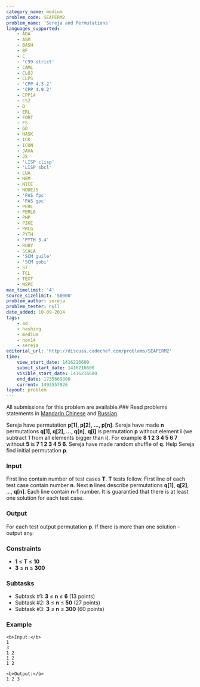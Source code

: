 ```yaml
---
category_name: medium
problem_code: SEAPERM2
problem_name: 'Sereja and Permutations'
languages_supported:
    - ADA
    - ASM
    - BASH
    - BF
    - C
    - 'C99 strict'
    - CAML
    - CLOJ
    - CLPS
    - 'CPP 4.3.2'
    - 'CPP 4.9.2'
    - CPP14
    - CS2
    - D
    - ERL
    - FORT
    - FS
    - GO
    - HASK
    - ICK
    - ICON
    - JAVA
    - JS
    - 'LISP clisp'
    - 'LISP sbcl'
    - LUA
    - NEM
    - NICE
    - NODEJS
    - 'PAS fpc'
    - 'PAS gpc'
    - PERL
    - PERL6
    - PHP
    - PIKE
    - PRLG
    - PYTH
    - 'PYTH 3.4'
    - RUBY
    - SCALA
    - 'SCM guile'
    - 'SCM qobi'
    - ST
    - TCL
    - TEXT
    - WSPC
max_timelimit: '4'
source_sizelimit: '50000'
problem_author: sereja
problem_tester: null
date_added: 10-09-2014
tags:
    - ad
    - hashing
    - medium
    - nov14
    - sereja
editorial_url: 'http://discuss.codechef.com/problems/SEAPERM2'
time:
    view_start_date: 1416216600
    submit_start_date: 1416216600
    visible_start_date: 1416216600
    end_date: 1735669800
    current: 1493557926
layout: problem
---
```

All submissions for this problem are available.###  Read problems statements in [Mandarin Chinese](http://www.codechef.com/download/translated/NOV14/mandarin/SEAPERM2.pdf) and [Russian](http://www.codechef.com/download/translated/NOV14/russian/SEAPERM2.pdf).

Sereja have permutation **p\[1\], p\[2\], ..., p\[n\]**. Sereja have made **n** permutations **q\[1\], q\[2\], ..., q\[n\]**, **q\[i\]** is permutation **p** without element **i** (we subtract 1 from all elements bigger than **i**). For example **8 1 2 3 4 5 6 7** without **5** is **7 1 2 3 4 5 6**. Sereja have made random shuffle of **q**. Help Sereja find initial permutation **p**.

### Input

First line contain number of test cases **T**. **T** tests follow. First line of each test case contain number **n**. Next **n** lines describe permutations **q\[1\]**, **q\[2\]**, ..., **q\[n\]**. Each line contain **n-1** number. It is guarantied that there is at least one solution for each test case.

### Output

For each test output permutation **p**. If there is more than one solution - output any.

### Constraints

- **1** ≤ **T** ≤  **10**
- **3** ≤ **n** ≤  **300**

### Subtasks

- Subtask #1: **3** ≤ **n** ≤  **6**  (13 points)
- Subtask #2: **3** ≤ **n** ≤  **50**  (27 points)
- Subtask #3: **3** ≤ **n** ≤  **300**  (60 points)

### Example

```
<b>Input:</b>
1
3
1 2
1 2
1 2

<b>Output:</b>
1 2 3


```